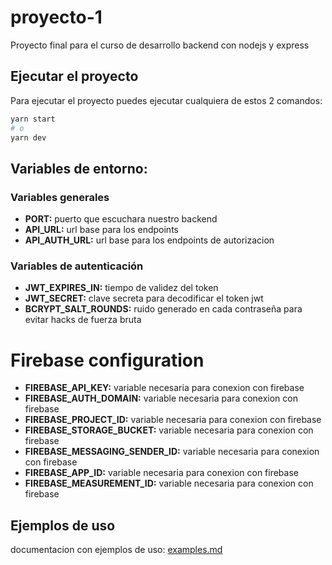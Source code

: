 # proyecto-1

Proyecto final para el curso de desarrollo backend con nodejs y express

## Ejecutar el proyecto

Para ejecutar el proyecto puedes ejecutar cualquiera de estos 2 comandos:

```bash
yarn start
# o
yarn dev
```

## Variables de entorno:

### Variables generales
- **PORT:** puerto que escuchara nuestro backend
- **API_URL:** url base para los endpoints
- **API_AUTH_URL:** url base para los endpoints de autorizacion

### Variables de autenticación
- **JWT_EXPIRES_IN:** tiempo de validez del token
- **JWT_SECRET:** clave secreta para decodificar el token jwt
- **BCRYPT_SALT_ROUNDS:** ruido generado en cada contraseña para evitar hacks de fuerza bruta

# Firebase configuration
- **FIREBASE_API_KEY:** variable necesaria para conexion con firebase
- **FIREBASE_AUTH_DOMAIN:** variable necesaria para conexion con firebase
- **FIREBASE_PROJECT_ID:** variable necesaria para conexion con firebase
- **FIREBASE_STORAGE_BUCKET:** variable necesaria para conexion con firebase
- **FIREBASE_MESSAGING_SENDER_ID:** variable necesaria para conexion con firebase
- **FIREBASE_APP_ID:** variable necesaria para conexion con firebase
- **FIREBASE_MEASUREMENT_ID:** variable necesaria para conexion con firebase

## Ejemplos de uso

documentacion con ejemplos de uso: [examples.md](./docs/examples.md) 